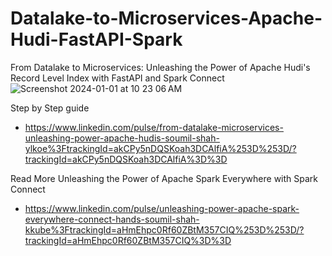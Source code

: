 # Datalake-to-Microservices-Apache-Hudi-FastAPI-Spark
From Datalake to Microservices: Unleashing the Power of Apache Hudi's Record Level Index with FastAPI and Spark Connect
![Screenshot 2024-01-01 at 10 23 06 AM](https://github.com/soumilshah1995/Datalake-to-Microservices-Apache-Hudi-FastAPI-Spark/assets/39345855/4f8c7bb1-c34e-440f-956e-e5871801c30b)



Step by Step guide 
* https://www.linkedin.com/pulse/from-datalake-microservices-unleashing-power-apache-hudis-soumil-shah-ylkoe%3FtrackingId=akCPy5nDQSKoah3DCAlfiA%253D%253D/?trackingId=akCPy5nDQSKoah3DCAlfiA%3D%3D




Read More
Unleashing the Power of Apache Spark Everywhere with Spark Connect
* https://www.linkedin.com/pulse/unleashing-power-apache-spark-everywhere-connect-hands-soumil-shah-kkube%3FtrackingId=aHmEhpc0Rf60ZBtM357CIQ%253D%253D/?trackingId=aHmEhpc0Rf60ZBtM357CIQ%3D%3D

